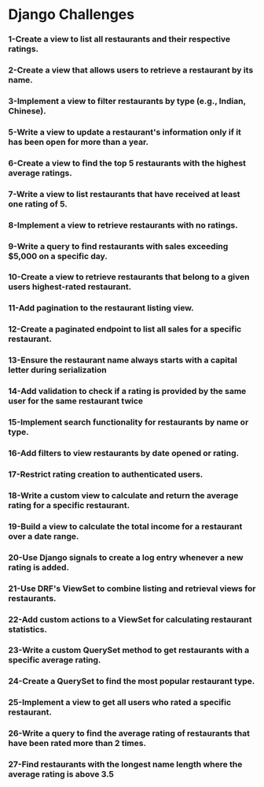 # Django Challenges

### 1-Create a view to list all restaurants and their respective ratings.

### 2-Create a view that allows users to retrieve a restaurant by its name.

### 3-Implement a view to filter restaurants by type (e.g., Indian, Chinese).

### 5-Write a view to update a restaurant's information only if it has been open for more than a year.

### 6-Create a view to find the top 5 restaurants with the highest average ratings.

### 7-Write a view to list restaurants that have received at least one rating of 5.

### 8-Implement a view to retrieve restaurants with no ratings.

### 9-Write a query to find restaurants with sales exceeding $5,000 on a specific day.

### 10-Create a view to retrieve restaurants that belong to a given users highest-rated restaurant.

### 11-Add pagination to the restaurant listing view.

### 12-Create a paginated endpoint to list all sales for a specific restaurant.

### 13-Ensure the restaurant name always starts with a capital letter during serialization

### 14-Add validation to check if a rating is provided by the same user for the same restaurant twice

### 15-Implement search functionality for restaurants by name or type.

### 16-Add filters to view restaurants by date opened or rating.

### 17-Restrict rating creation to authenticated users.

### 18-Write a custom view to calculate and return the average rating for a specific restaurant.

### 19-Build a view to calculate the total income for a restaurant over a date range.

### 20-Use Django signals to create a log entry whenever a new rating is added.

### 21-Use DRF's ViewSet to combine listing and retrieval views for restaurants.

### 22-Add custom actions to a ViewSet for calculating restaurant statistics.

### 23-Write a custom QuerySet method to get restaurants with a specific average rating.

### 24-Create a QuerySet to find the most popular restaurant type.

### 25-Implement a view to get all users who rated a specific restaurant.

### 26-Write a query to find the average rating of restaurants that have been rated more than 2 times.

### 27-Find restaurants with the longest name length where the average rating is above 3.5

